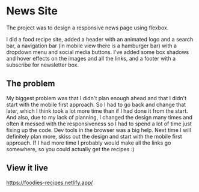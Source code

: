 # News Site

The project was to design a responsive news page using flexbox.

I did a food recipe site, added a header with an animated logo and a search bar, a navigation bar (in mobile view there is a hamburger bar) with a dropdown menu and social media buttons. I've added some box shadows and hover effects on the images and all the links, and a footer with a subscribe for newsletter box.

## The problem

My biggest problem was that I didn't plan enough ahead and that I didn't start with the mobile first approach. So I had to go back and change that later, which I think took a lot more time than if I had done it from the start. And also, due to my lack of planning, I changed the design many times and often it messed with the responsiveness so I had to spend a lot of time just fixing up the code. Dev tools in the browser was a big help. Next time I will definitely plan more, skiss out the design and start with the mobile first approach.
If I had more time I probably would make all the links go somewhere, so you could actually get the recipes :)

## View it live

https://foodies-recipes.netlify.app/

